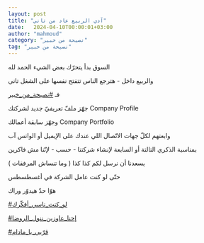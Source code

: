 ```yaml
---
layout: post
title: "آدي الربيع عاد من تاني"
date:   2024-04-10T00:00:01+03:00
author: "mahmoud"
category: "نصيحة من خبير"
tag: "نصيحة من خبير"
---
```



السوق بدأ يتحرّك بعض الشيء الحمد لله

والربيع داخل - هترجع الناس تتفتح نفسها على الشغل
تاني




فـ
[<u>\#نصيحة\_من\_خبير</u>](https://www.facebook.com/hashtag/%D9%86%D8%B5%D9%8A%D8%AD%D8%A9_%D9%85%D9%86_%D8%AE%D8%A8%D9%8A%D8%B1?__eep__=6&__cft__%5b0%5d=AZWlUqwMFP725GK_MuxsCoXvLCghUDwaxxS8_JXHcN0_sF8IgnUyzi7fHS-_pbhb5jwiOMHDuwlCimIxOqbCpkr8-9Bs8dCLvc7YlrKpD01nSAcw4F8TEY_Kfu5zb0GWc8CKAktWkGuUF_U8A41YduXFFWKf-lS2jVqDVBBYIh3Cfh7DphPYD1Cb9N33nzO_XXY&__tn__=*NK-R)

جهّز ملفّ تعريفيّ جديد لشركتك Company Profile

وجهّز سابقة أعمالك Company Portfolio

وابعتهم لكلّ جهات الاتّصال اللي عندك على الإيميل أو الواتس
آب




بمناسبة الذكري التالتة أو السابعة لإنشاء شركتنا - حسب -
لإنّنا مش فاكرين

يسعدنا أن نرسل لكم كذا كذا ( وما تنساش المرفقات )




حتّى لو كنت عامل الشركة في أغسطسطس

هوّا حدّ هيدوّر وراك




[<u>\#لو\_كنت\_ناسي\_أفكّرك</u>](https://www.facebook.com/hashtag/%D9%84%D9%88_%D9%83%D9%86%D8%AA_%D9%86%D8%A7%D8%B3%D9%8A_%D8%A3%D9%81%D9%83%D9%91%D8%B1%D9%83?__eep__=6&__cft__%5b0%5d=AZWlUqwMFP725GK_MuxsCoXvLCghUDwaxxS8_JXHcN0_sF8IgnUyzi7fHS-_pbhb5jwiOMHDuwlCimIxOqbCpkr8-9Bs8dCLvc7YlrKpD01nSAcw4F8TEY_Kfu5zb0GWc8CKAktWkGuUF_U8A41YduXFFWKf-lS2jVqDVBBYIh3Cfh7DphPYD1Cb9N33nzO_XXY&__tn__=*NK-R)

[<u>\#إحنا\_عاوزين\_ننول\_الروضا</u>](https://www.facebook.com/hashtag/%D8%A5%D8%AD%D9%86%D8%A7_%D8%B9%D8%A7%D9%88%D8%B2%D9%8A%D9%86_%D9%86%D9%86%D9%88%D9%84_%D8%A7%D9%84%D8%B1%D9%88%D8%B6%D8%A7?__eep__=6&__cft__%5b0%5d=AZWlUqwMFP725GK_MuxsCoXvLCghUDwaxxS8_JXHcN0_sF8IgnUyzi7fHS-_pbhb5jwiOMHDuwlCimIxOqbCpkr8-9Bs8dCLvc7YlrKpD01nSAcw4F8TEY_Kfu5zb0GWc8CKAktWkGuUF_U8A41YduXFFWKf-lS2jVqDVBBYIh3Cfh7DphPYD1Cb9N33nzO_XXY&__tn__=*NK-R)

[<u>\#قرّبي\_يا\_مادام</u>](https://www.facebook.com/hashtag/%D9%82%D8%B1%D9%91%D8%A8%D9%8A_%D9%8A%D8%A7_%D9%85%D8%A7%D8%AF%D8%A7%D9%85?__eep__=6&__cft__%5b0%5d=AZWlUqwMFP725GK_MuxsCoXvLCghUDwaxxS8_JXHcN0_sF8IgnUyzi7fHS-_pbhb5jwiOMHDuwlCimIxOqbCpkr8-9Bs8dCLvc7YlrKpD01nSAcw4F8TEY_Kfu5zb0GWc8CKAktWkGuUF_U8A41YduXFFWKf-lS2jVqDVBBYIh3Cfh7DphPYD1Cb9N33nzO_XXY&__tn__=*NK-R)
